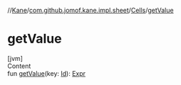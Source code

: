 //[Kane](../../index.md)/[com.github.jomof.kane.impl.sheet](../index.md)/[Cells](index.md)/[getValue](get-value.md)



# getValue  
[jvm]  
Content  
fun [getValue](get-value.md)(key: [Id](../../com.github.jomof.kane.impl/index.md#%5Bcom.github.jomof.kane.impl%2FId%2F%2F%2FPointingToDeclaration%2F%5D%2FClasslikes%2F-1187754638)): [Expr](../../com.github.jomof.kane/-expr/index.md)  




